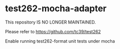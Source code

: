 test262-mocha-adapter
=====================

This repository IS NO LONGER MAINTAINED.

Please refer to https://github.com/tc39/test262

Enable running test262-format unit tests under mocha
